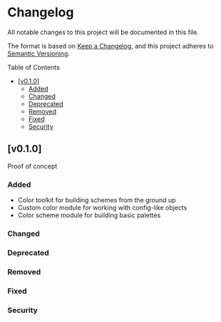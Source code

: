 # Changelog

All notable changes to this project will be documented in this file.

The format is based on [Keep a Changelog](https://keepachangelog.com/en/1.0.0/), and this project adheres to [Semantic Versioning](https://semver.org/spec/v2.0.0.html).

<!-- START doctoc generated TOC please keep comment here to allow auto update -->
<!-- DON'T EDIT THIS SECTION, INSTEAD RE-RUN doctoc TO UPDATE -->
Table of Contents

- [[v0.1.0]](#v010)
    - [Added](#added)
    - [Changed](#changed)
    - [Deprecated](#deprecated)
    - [Removed](#removed)
    - [Fixed](#fixed)
    - [Security](#security)

<!-- END doctoc generated TOC please keep comment here to allow auto update -->

## [v0.1.0]

Proof of concept

### Added

+ Color toolkit for building schemes from the ground up
+ Custom color module for working with config-like objects
+ Color scheme module for building basic palettes


### Changed

### Deprecated

### Removed

### Fixed

### Security
